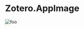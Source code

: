 # Zotero.AppImage

![foo](https://github.com/nx-appbuild-hub/Zotero.AppImage//actions/workflows/makefile.yml/badge.svg)
